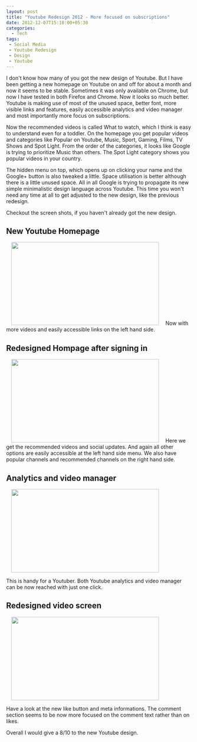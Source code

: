 ```yaml
---
layout: post
title: "Youtube Redesign 2012 - More focused on subscriptions"
date: 2012-12-07T15:10:00+05:30
categories:
  - Tech
tags:
 - Social Media
 - Youtube Redesign
 - Design
 - Youtube
---
```

I don't know how many of you got the new design of Youtube. But I have been getting a new homepage on Youtube on and off for about a month and now it seems to be stable. Sometimes it was only available on Chrome, but now I have tested in both Firefox and Chrome.
Now it looks so much better. Youtube is making use of most of the unused space, better font, more visible links and features, easily accessible analytics and video manager and most importantly more focus on subscriptions.

Now the recommended videos is called What to watch, which I think is easy to understand even for a toddler. On the homepage you get popular videos and categories like Popular on Youtube, Music, Sport, Gaming, Films, TV Shows and Spot Light. From the order of the categories, it looks like Google is trying to prioritize Music than others. The Spot Light category shows you popular videos in your country.

The hidden menu on top, which opens up on clicking your name and the Google+ button is also tweaked a little. Space utilisation is better although there is a little unused space.
All in all Google is trying to propagate its new simple minimalistic design language across Youtube. This time you won't need any time at all to get adjusted to the new design, like the previous redesign.

Checkout the screen shots, if you haven't already got the new design.

## New Youtube Homepage
<a href="https://1.bp.blogspot.com/-XcprTyROFQI/UMGxX4IKc7I/AAAAAAAAD0M/6nXj7FwUe2A/s1600/youtube4.png" imageanchor="1" style="margin-left:1em; margin-right:1em"><img border="0" height="225" width="400" src="https://1.bp.blogspot.com/-XcprTyROFQI/UMGxX4IKc7I/AAAAAAAAD0M/6nXj7FwUe2A/s400/youtube4.png" /></a>
Now with more videos and easily accessible links on the left hand side.

## Redesigned Hompage after signing in
<a href="https://3.bp.blogspot.com/-ZmSNYfScwgk/UMGwKHSP8wI/AAAAAAAADzo/b-jOeea183U/s1600/Youtube1.png" imageanchor="1" style="margin-left:1em; margin-right:1em"><img border="0" height="226" width="400" src="https://3.bp.blogspot.com/-ZmSNYfScwgk/UMGwKHSP8wI/AAAAAAAADzo/b-jOeea183U/s400/Youtube1.png" /></a>
Here we get the recommended videos and social updates. And again all other options are easily accessible at the left hand side menu. We also have popular channels and recommended channels on the right hand side.

## Analytics and video manager
<a href="https://1.bp.blogspot.com/-LfXUcLqhJiA/UMGwObg4RLI/AAAAAAAADz0/BZEiVYSqr10/s1600/Youtube2.png" imageanchor="1" style="margin-left:1em; margin-right:1em"><img border="0" height="226" width="400" src="https://1.bp.blogspot.com/-LfXUcLqhJiA/UMGwObg4RLI/AAAAAAAADz0/BZEiVYSqr10/s400/Youtube2.png" /></a>

This is handy for a Youtuber. Both Youtube analytics and video manager can be now reached with just one click.

## Redesigned video screen
<a href="https://2.bp.blogspot.com/-UcuPt_5IxEk/UMGwTZshJ8I/AAAAAAAAD0A/n3uNUZYSLmg/s1600/Youtube3.png" imageanchor="1" style="margin-left:1em; margin-right:1em"><img border="0" height="226" width="400" src="https://2.bp.blogspot.com/-UcuPt_5IxEk/UMGwTZshJ8I/AAAAAAAAD0A/n3uNUZYSLmg/s400/Youtube3.png" /></a>

Have a look at the new like button and meta informations. The comment section seems to be now more focused on the comment text rather than on likes.

Overall I would give a 8/10 to the new Youtube design.
